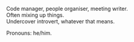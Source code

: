 Code manager, people organiser, meeting writer.  
Often mixing up things.  
Undercover introvert, whatever that means.  

Pronouns: he/him.
